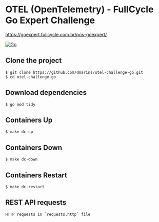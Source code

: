 # OTEL (OpenTelemetry) - FullCycle Go Expert Challenge

https://goexpert.fullcycle.com.br/pos-goexpert/

[![Go](https://img.shields.io/badge/go-1.22.4-informational?logo=go)](https://go.dev)

## Clone the project

```
$ git clone https://github.com/dmarins/otel-challenge-go.git
$ cd otel-challenge-go
```

## Download dependencies

```
$ go mod tidy
```

## Containers Up

```
$ make dc-up
```

## Containers Down

```
$ make dc-down
```

## Containers Restart

```
$ make dc-restart
```

## REST API requests
```
HTTP requests in `requests.http` file
```